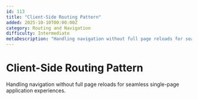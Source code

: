 ```yaml
---
id: 113
title: "Client-Side Routing Pattern"
added: 2025-10-10T00:00:00Z
category: Routing and Navigation
difficulty: Intermediate
metaDescription: "Handling navigation without full page reloads for seamless single-page application experiences."
---
```


# Client-Side Routing Pattern

Handling navigation without full page reloads for seamless single-page application experiences.
